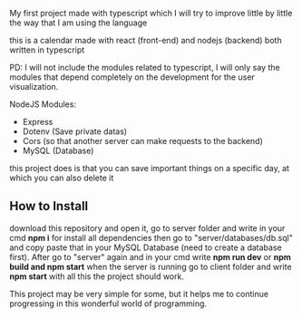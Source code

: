 My first project made with typescript which I will try to improve little by little the way that I am using the language

this is a calendar made with react (front-end) and nodejs (backend) both written in typescript

PD: I will not include the modules related to typescript, I will only say the modules that depend completely on the development for the user visualization.

NodeJS Modules:

<ul>
  <li>Express</li>
  <li>Dotenv (Save private datas)</li>
  <li>Cors (so that another server can make requests to the backend)</li>
  <li>MySQL (Database)</li>
</ul>

this project does is that you can save important things on a specific day, at which you can also delete it

<h2>How to Install</h2>

download this repository and open it, go to server folder and write in your cmd <strong>npm i</strong> for install all dependencies then go to "server/databases/db.sql" and copy paste that in your MySQL Database (need to create a database first). After go to "server" again and in your cmd write <strong>npm run dev</strong> or <strong>npm build and npm start</strong> when the server is running go to client folder and write <strong>npm start</strong> with all this the project should work.

This project may be very simple for some, but it helps me to continue progressing in this wonderful world of programming.
